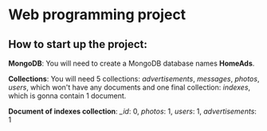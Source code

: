 # Web programming project

## How to start up the project:

**MongoDB**: You will need to create a MongoDB database names **HomeAds**.

**Collections**: You will need 5 collections: *advertisements*, *messages*, *photos*, *users*, which won't have any documents and one final collection: *indexes*, which is gonna contain 1 document.

**Document of indexes collection**: *_id*: 0, *photos*: 1, *users*: 1, *advertisements*: 1